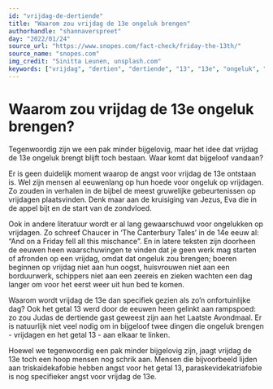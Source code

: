 ```yaml
---
id: "vrijdag-de-dertiende"
title: "Waarom zou vrijdag de 13e ongeluk brengen"
authorhandle: "shannaverspreet"
day: "2022/01/24"
source_url: "https://www.snopes.com/fact-check/friday-the-13th/"
source_name: "snopes.com"
img_credit: "Sinitta Leunen, unsplash.com"
keywords: ["vrijdag", "dertien", "dertiende", "13", "13e", "ongeluk", "bijgeloof", "ontstaan", "herkomst", "triskaidekafobie", "paraskevidekatriafobie"]
---
```

# Waarom zou vrijdag de 13e ongeluk brengen?
Tegenwoordig zijn we een pak minder bijgelovig, maar het idee dat vrijdag de 13e ongeluk brengt blijft toch bestaan. Waar komt dat bijgeloof vandaan?

Er is geen duidelijk moment waarop de angst voor vrijdag de 13e ontstaan is. Wel zijn mensen al eeuwenlang op hun hoede voor ongeluk op vrijdagen. Zo zouden in verhalen in de bijbel de meest gruwelijke gebeurtenissen op vrijdagen plaatsvinden. Denk maar aan de kruisiging van Jezus, Eva die in de appel bijt en de start van de zondvloed.

Ook in andere literatuur wordt er al lang gewaarschuwd voor ongelukken op vrijdagen. Zo schreef Chaucer in ‘The Canterbury Tales’ in de 14e eeuw al: “And on a Friday fell all this mischance”. En in latere teksten zijn doorheen de eeuwen heen waarschuwingen te vinden dat je geen werk mag starten of afronden op een vrijdag, omdat dat ongeluk zou brengen; boeren beginnen op vrijdag niet aan hun oogst, huisvrouwen niet aan een borduurwerk, schippers niet aan een zeereis en zieken wachten een dag langer om voor het eerst weer uit hun bed te komen.

Waarom wordt vrijdag de 13e dan specifiek gezien als zo’n onfortuinlijke dag? Ook het getal 13 werd door de eeuwen heen gelinkt aan rampspoed: zo zou Judas de dertiende gast geweest zijn aan het Laatste Avondmaal. Er is natuurlijk niet veel nodig om in bijgeloof twee dingen die ongeluk brengen - vrijdagen en het getal 13 - aan elkaar te linken.

Hoewel we tegenwoordig een pak minder bijgelovig zijn, jaagt vrijdag de 13e toch een hoop mensen nog schrik aan. Mensen die bijvoorbeeld lijden aan triskaidekafobie hebben angst voor het getal 13, paraskevidekatriafobie is nog specifieker angst voor vrijdag de 13e.
